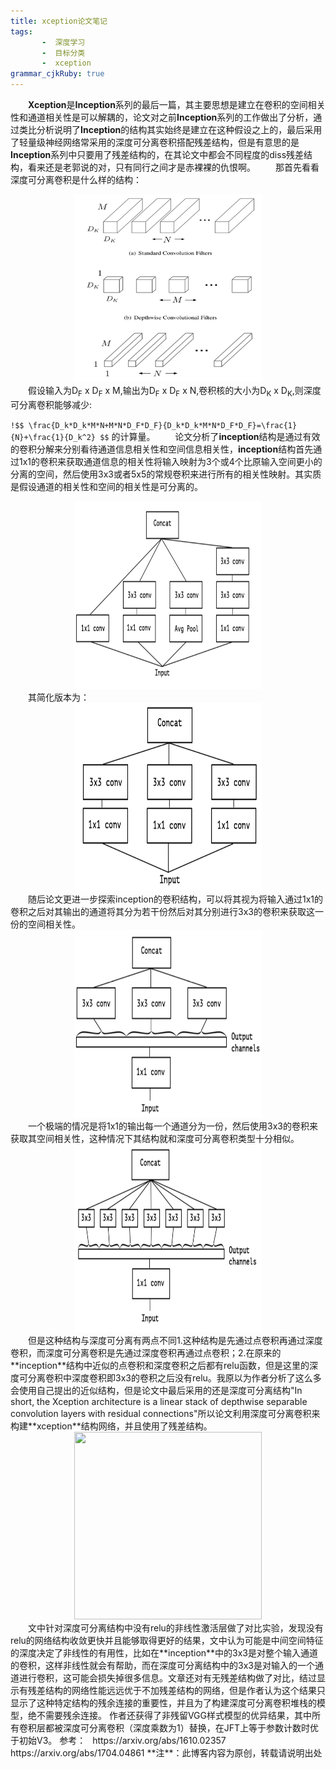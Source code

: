 ```yaml
---
title: xception论文笔记
tags: 
       -  深度学习
       -  目标分类
       -  xception
grammar_cjkRuby: true
---
```



&ensp;&ensp;&ensp;&ensp;**Xception**是**Inception**系列的最后一篇，其主要思想是建立在卷积的空间相关性和通道相关性是可以解耦的，论文对之前**Inception**系列的工作做出了分析，通过类比分析说明了**Inception**的结构其实始终是建立在这种假设之上的，最后采用了轻量级神经网络常采用的深度可分离卷积搭配残差结构，但是有意思的是**Inception**系列中只要用了残差结构的，在其论文中都会不同程度的diss残差结构，看来还是老郭说的对，只有同行之间才是赤裸裸的仇恨啊。
&ensp;&ensp;&ensp;&ensp;那首先看看深度可分离卷积是什么样的结构：
<div align=center><img src="./images/xception_6.png" width = "300" height = "300" align=center/></div>
&ensp;&ensp;&ensp;&ensp;假设输入为D<sub>F</sub> x D<sub>F</sub> x M,输出为D<sub>F</sub> x D<sub>F</sub> x N,卷积核的大小为D<sub>K</sub> x D<sub>K</sub>,则深度可分离卷积能够减少:

`!$$ \frac{D_k*D_k*M*N+M*N*D_F*D_F}{D_k*D_k*M*N*D_F*D_F}=\frac{1}{N}+\frac{1}{D_k^2} $$`
的计算量。
&ensp;&ensp;&ensp;&ensp;论文分析了**inception**结构是通过有效的卷积分解来分别看待通道信息相关性和空间信息相关性，**inception**结构首先通过1x1的卷积来获取通道信息的相关性将输入映射为3个或4个比原输入空间更小的分离的空间，然后使用3x3或者5x5的常规卷积来进行所有的相关性映射。其实质是假设通道的相关性和空间的相关性是可分离的。
<div align=center><img src="./images/xception_1.png" width = "300" height = "300" align=center/></div>
&ensp;&ensp;&ensp;&ensp;其简化版本为：
<div align=center><img src="./images/xception_2.png" width = "300" height = "300" align=center/></div>
&ensp;&ensp;&ensp;&ensp;随后论文更进一步探索inception的卷积结构，可以将其视为将输入通过1x1的卷积之后对其输出的通道将其分为若干份然后对其分别进行3x3的卷积来获取这一份的空间相关性。
<div align=center><img src="./images/xception_3.png" width = "300" height = "300" align=center/></div>
&ensp;&ensp;&ensp;&ensp;一个极端的情况是将1x1的输出每一个通道分为一份，然后使用3x3的卷积来获取其空间相关性，这种情况下其结构就和深度可分离卷积类型十分相似。
<div align=center><img src="./images/xception_4.png" width = "300" height = "300" align=center/></div>
&ensp;&ensp;&ensp;&ensp;但是这种结构与深度可分离有两点不同1.这种结构是先通过点卷积再通过深度卷积，而深度可分离卷积是先通过深度卷积再通过点卷积；2.在原来的**inception**结构中近似的点卷积和深度卷积之后都有relu函数，但是这里的深度可分离卷积中深度卷积即3x3的卷积之后没有relu。我原以为作者分析了这么多会使用自己提出的近似结构，但是论文中最后采用的还是深度可分离结构"In short, the Xception architecture is a linear stack of depthwise separable convolution layers with residual connections"所以论文利用深度可分离卷积来构建**xception**结构网络，并且使用了残差结构。
<div align=center><img src="./images/xception_5.png" width = "300" height = "300" align=center/></div>
&ensp;&ensp;&ensp;&ensp;文中针对深度可分离结构中没有relu的非线性激活层做了对比实验，发现没有relu的网络结构收敛更快并且能够取得更好的结果，文中认为可能是中间空间特征的深度决定了非线性的有用性，比如在**inception**中的3x3是对整个输入通道的卷积，这样非线性就会有帮助，而在深度可分离结构中的3x3是对输入的一个通道进行卷积，这可能会损失掉很多信息。文章还对有无残差结构做了对比，结过显示有残差结构的网络性能远远优于不加残差结构的网络，但是作者认为这个结果只显示了这种特定结构的残余连接的重要性，并且为了构建深度可分离卷积堆栈的模型，绝不需要残余连接。 作者还获得了非残留VGG样式模型的优异结果，其中所有卷积层都被深度可分离卷积（深度乘数为1）替换，在JFT上等于参数计数时优于初始V3。
参考：
  &ensp;https://arxiv.org/abs/1610.02357
  &ensp;https://arxiv.org/abs/1704.04861
 **注**：此博客内容为原创，转载请说明出处
